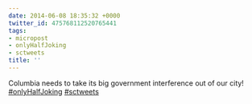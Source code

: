 ```yaml
---
date: 2014-06-08 18:35:32 +0000
twitter_id: 475768112520765441
tags:
- micropost
- onlyHalfJoking
- sctweets
title: ''
---
```


Columbia needs to take its big government interference out of our city! [#onlyHalfJoking](https://twitter.com/hashtag/onlyHalfJoking) [#sctweets](https://twitter.com/hashtag/sctweets)

